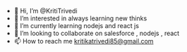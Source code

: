 - 👋 Hi, I’m @KritiTrivedi
- 👀 I’m interested in always learning new thinks
- 🌱 I’m currently learning nodejs and react js
- 💞️ I’m looking to collaborate on salesforce , nodejs , react
- 📫 How to reach me kritikatrivedi85@gmail.com

<!---
KritiTrivedi/KritiTrivedi is a ✨ special ✨ repository because its `README.md` (this file) appears on your GitHub profile.
You can click the Preview link to take a look at your changes.
--->
